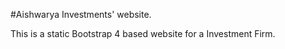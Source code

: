 #Aishwarya Investments' website.

This is a static Bootstrap 4 based website for a Investment Firm.

